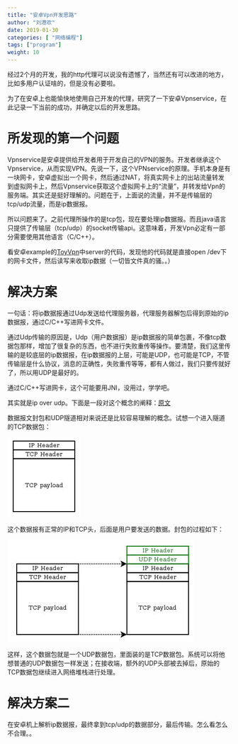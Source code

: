 ```yaml
---
title: "安卓Vpn开发思路"
author: "刘港欢"
date: 2019-01-30
categories: [ "网络编程"]
tags: ["program"]
weight: 10
---
```


经过2个月的开发，我的http代理可以说没有遗憾了，当然还有可以改进的地方，比如多用户认证啥的，但是没有必要啦。

为了在安卓上也能愉快地使用自己开发的代理，研究了一下安卓Vpnservice，在此记录一下当前的成功，并确定以后的开发思路。
<!--more-->

# 所发现的第一个问题

Vpnservice是安卓提供给开发者用于开发自己的VPN的服务。开发者继承这个Vpnservice，从而实现VPN。先说一下，这个VPNservice的原理。手机本身是有一块网卡，安卓虚拟出一个网卡，然后通过NAT，将真实网卡上的出站流量转发到虚拟网卡上，然后Vpnservice获取这个虚拟网卡上的“流量”，并转发给Vpn的服务端。其实还是挺好理解的。问题在于，上面说的流量，并不是传输层的tcp/udp流量，而是ip数据报。

所以问题来了。之前代理所操作的是tcp包，现在要处理ip数据报。而且java语言只提供了传输层（tcp/udp）的socket传输api。这意味着，开发Vpn必定有一部分需要使用其他语言（C/C++）。

看安卓example的[ToyVpn](https://android.googlesource.com/platform/development/+/master/samples/ToyVpn)中server的代码，发现他的代码就是直接open /dev下的网卡文件，然后读写来收取ip数据（一切皆文件真的骚。。）

# 解决方案

一句话：将ip数据报通过Udp发送给代理服务器，代理服务器解包后得到原始的ip数据报，通过C/C++写进网卡文件。

通过Udp传输的原因是，Udp（用户数据报）是ip数据报的简单包裹，不像tcp数据包那样，增加了很复杂的东西，也不进行失败重传等操作。要清楚，我们这里传输的是较底层的ip数据报，在ip数据报的上层，可能是UDP，也可能是TCP，不管传输层是什么协议，消息的正确性，失败重传等等，都有人做过，我们只要传就好了，所以用UDP是最好的。

通过C/C++写进网卡，这个可能要用JNI，没用过，学学吧。


其实就是ip over udp。下面是一段对这个概念的阐释：[原文](https://www.cnblogs.com/zhangzl2013/p/foo_over_udp.html)

数据报文封包和UDP隧道相对来说还是比较容易理解的概念。试想一个进入隧道的TCP数据包：

![](/img/090749575304490.jpg)


这个数据报有正常的IP和TCP头，后面是用户要发送的数据。封包的过程如下：

![](/img/090751088583813.jpg)


这样，这个数据包就是一个UDP数据包，里面装的是TCP数据包。系统可以将他想普通的UDP数据包一样发送；在接收端，额外的UDP头部被去掉后，原始的TCP数据包继续进入网络堆栈进行处理。


# 解决方案二

在安卓机上解析ip数据报，最终拿到tcp/udp的数据部分，最后传输。怎么看怎么不合理。。